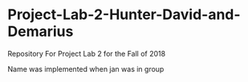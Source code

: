 # Project-Lab-2-Hunter-David-and-Demarius
Repository For Project Lab 2 for the Fall of 2018

Name was implemented when jan was in group

 

